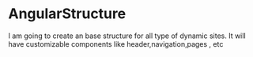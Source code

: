# AngularStructure
I am going to create an base structure for all type of dynamic sites. It will have customizable components like header,navigation,pages , etc
